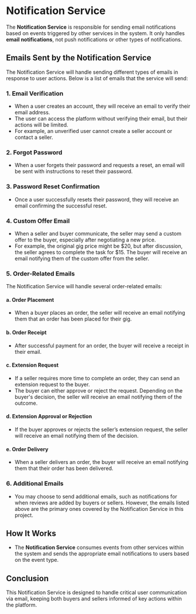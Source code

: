 # Notification Service

The **Notification Service** is responsible for sending email notifications based on events triggered by other services in the system. It only handles **email notifications**, not push notifications or other types of notifications.

## Emails Sent by the Notification Service

The Notification Service will handle sending different types of emails in response to user actions. Below is a list of emails that the service will send:

### 1. **Email Verification**
- When a user creates an account, they will receive an email to verify their email address.
- The user can access the platform without verifying their email, but their actions will be limited.
- For example, an unverified user cannot create a seller account or contact a seller.

### 2. **Forgot Password**
- When a user forgets their password and requests a reset, an email will be sent with instructions to reset their password.

### 3. **Password Reset Confirmation**
- Once a user successfully resets their password, they will receive an email confirming the successful reset.

### 4. **Custom Offer Email**
- When a seller and buyer communicate, the seller may send a custom offer to the buyer, especially after negotiating a new price.
- For example, the original gig price might be $20, but after discussion, the seller agrees to complete the task for $15. The buyer will receive an email notifying them of the custom offer from the seller.

### 5. **Order-Related Emails**
The Notification Service will handle several order-related emails:

#### a. **Order Placement**
- When a buyer places an order, the seller will receive an email notifying them that an order has been placed for their gig.

#### b. **Order Receipt**
- After successful payment for an order, the buyer will receive a receipt in their email.

#### c. **Extension Request**
- If a seller requires more time to complete an order, they can send an extension request to the buyer.
- The buyer can either approve or reject the request. Depending on the buyer's decision, the seller will receive an email notifying them of the outcome.

#### d. **Extension Approval or Rejection**
- If the buyer approves or rejects the seller’s extension request, the seller will receive an email notifying them of the decision.

#### e. **Order Delivery**
- When a seller delivers an order, the buyer will receive an email notifying them that their order has been delivered.

### 6. **Additional Emails**
- You may choose to send additional emails, such as notifications for when reviews are added by buyers or sellers. However, the emails listed above are the primary ones covered by the Notification Service in this project.

## How It Works
- The **Notification Service** consumes events from other services within the system and sends the appropriate email notifications to users based on the event type.

## Conclusion
This Notification Service is designed to handle critical user communication via email, keeping both buyers and sellers informed of key actions within the platform.
